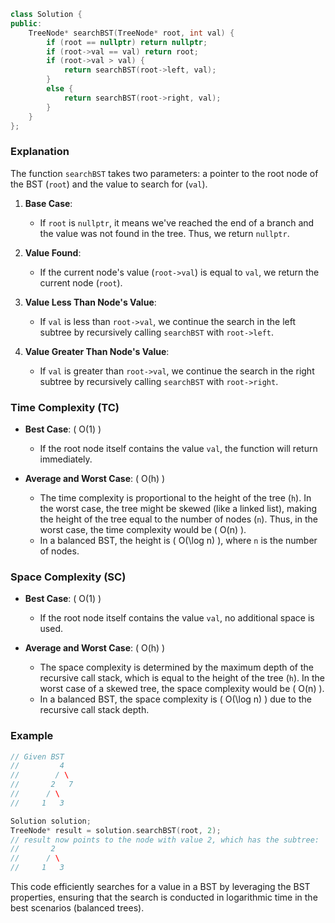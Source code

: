 ```cpp
class Solution {
public:
    TreeNode* searchBST(TreeNode* root, int val) {
        if (root == nullptr) return nullptr;
        if (root->val == val) return root;
        if (root->val > val) {
            return searchBST(root->left, val);
        } 
        else {
            return searchBST(root->right, val);
        }
    }
};
```
### Explanation

The function `searchBST` takes two parameters: a pointer to the root node of the BST (`root`) and the value to search for (`val`). 

1. **Base Case**:
   - If `root` is `nullptr`, it means we've reached the end of a branch and the value was not found in the tree. Thus, we return `nullptr`.

2. **Value Found**:
   - If the current node's value (`root->val`) is equal to `val`, we return the current node (`root`).

3. **Value Less Than Node's Value**:
   - If `val` is less than `root->val`, we continue the search in the left subtree by recursively calling `searchBST` with `root->left`.

4. **Value Greater Than Node's Value**:
   - If `val` is greater than `root->val`, we continue the search in the right subtree by recursively calling `searchBST` with `root->right`.

### Time Complexity (TC)

- **Best Case**: \( O(1) \)
  - If the root node itself contains the value `val`, the function will return immediately.

- **Average and Worst Case**: \( O(h) \)
  - The time complexity is proportional to the height of the tree (`h`). In the worst case, the tree might be skewed (like a linked list), making the height of the tree equal to the number of nodes (`n`). Thus, in the worst case, the time complexity would be \( O(n) \).
  - In a balanced BST, the height is \( O(\log n) \), where `n` is the number of nodes.

### Space Complexity (SC)

- **Best Case**: \( O(1) \)
  - If the root node itself contains the value `val`, no additional space is used.

- **Average and Worst Case**: \( O(h) \)
  - The space complexity is determined by the maximum depth of the recursive call stack, which is equal to the height of the tree (`h`). In the worst case of a skewed tree, the space complexity would be \( O(n) \).
  - In a balanced BST, the space complexity is \( O(\log n) \) due to the recursive call stack depth.

### Example

```cpp
// Given BST
//         4
//        / \
//       2   7
//      / \
//     1   3

Solution solution;
TreeNode* result = solution.searchBST(root, 2);
// result now points to the node with value 2, which has the subtree:
//       2
//      / \
//     1   3
```

This code efficiently searches for a value in a BST by leveraging the BST properties, ensuring that the search is conducted in logarithmic time in the best scenarios (balanced trees).
